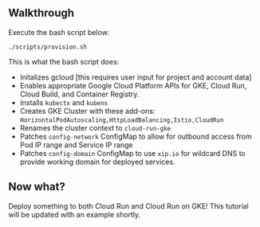 ## Walkthrough

Execute the bash script below:

```
./scripts/provision.sh
```

This is what the bash script does:

* Initalizes gcloud [this requires user input for project and account data]
* Enables appropriate Google Cloud Platform APIs for GKE, Cloud Run, Cloud Build, and Container Registry.
* Installs `kubectx` and `kubens`
* Creates GKE Cluster with these add-ons: `HorizontalPodAutoscaling,HttpLoadBalancing,Istio,CloudRun`
* Renames the cluster context to `cloud-run-gke`
* Patches `config-network` ConfigMap to allow for outbound access from Pod IP range and Service IP range
* Patches `config-domain` ConfigMap to use `xip.io` for wildcard DNS to provide working domain for deployed services. 

## Now what?

Deploy something to both Cloud Run and Cloud Run on GKE! This tutorial will be updated with an example shortly. 